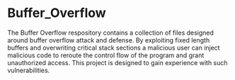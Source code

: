 # Buffer_Overflow
The Buffer Overflow respository contains a collection of files designed around buffer overflow attack and defense. By exploiting fixed length buffers and overwriting critical stack sections a malicious user can inject malicious code to reroute the control flow of the program and grant unauthorized access. This project is designed to gain experience with such vulnerabilities.
